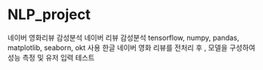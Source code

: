 # NLP_project
네이버 영화리뷰 감성분석
네이버 리뷰 감성분석 tensorflow, numpy, pandas, matplotlib, seaborn, okt 사용
한글 네이버 영화 리뷰를 전처리 후 , 모델을 구성하여 성능 측정 및
 유저 입력 테스트
